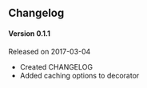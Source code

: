 ## Changelog

#### Version 0.1.1

Released on 2017-03-04

- Created CHANGELOG
- Added caching options to decorator
